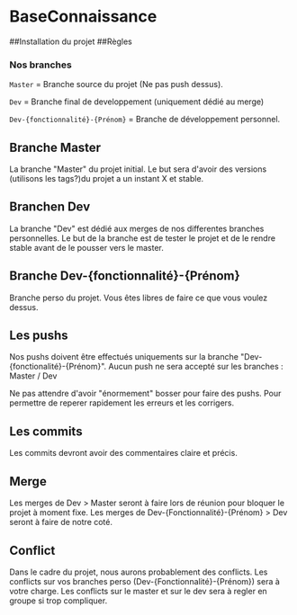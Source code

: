 # BaseConnaissance
##Installation du projet
##Règles
### Nos branches

`Master` = Branche source du projet  (Ne pas push dessus).

`Dev` = Branche final de developpement (uniquement dédié au merge)

`Dev-{fonctionnalité}-{Prénom}` = Branche de développement personnel.


## Branche Master
La branche "Master" du projet initial. Le but sera d'avoir des versions (utilisons les tags?)du projet a un instant X et stable.

## Branchen Dev
La branche "Dev" est dédié aux merges de nos differentes branches personnelles. Le but de la branche est de tester le projet et de le rendre stable avant de le pousser vers le master.


## Branche Dev-{fonctionnalité}-{Prénom}
Branche perso du projet. Vous êtes libres de faire ce que vous voulez dessus.

## Les pushs

Nos pushs doivent être effectués uniquements sur la branche "Dev-{fonctionalité}-{Prénom}".
Aucun push ne sera accepté sur les branches : Master / Dev

Ne pas attendre d'avoir "énormement" bosser pour faire des pushs. Pour permettre de reperer rapidement les erreurs et les corrigers.

## Les commits 
Les commits devront avoir des commentaires claire et précis.


## Merge

Les merges de Dev > Master seront à faire lors de réunion pour bloquer le projet à moment fixe.
Les merges de Dev-{Fonctionnalité}-{Prénom} > Dev seront à faire de notre coté.

## Conflict 

Dans le cadre du projet, nous aurons probablement des conflicts. Les conflicts sur vos branches perso (Dev-{Fonctionnalité}-{Prénom}) sera à votre charge.
Les conflicts sur le master et sur le dev sera à regler en groupe si trop compliquer.


